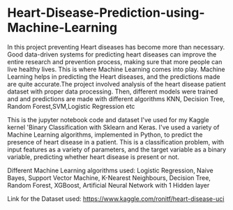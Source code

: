 # Heart-Disease-Prediction-using-Machine-Learning

In this project preventing Heart diseases has become more than necessary. Good data-driven systems for predicting heart diseases can improve the entire research and prevention process, making sure that more people can live healthy lives. This is where Machine Learning comes into play. Machine Learning helps in predicting the Heart diseases, and the predictions made are quite accurate.The project involved analysis of the heart disease patient dataset with proper data processing. Then, different models were trained and and predictions are made with different algorithms KNN, Decision Tree, Random Forest,SVM,Logistic Regression etc

This is the jupyter notebook code and dataset I've used for my Kaggle kernel 'Binary Classification with Sklearn and Keras. I've used a variety of Machine Learning algorithms, implemented in Python, to predict the presence of heart disease in a patient. This is a classification problem, with input features as a variety of parameters, and the target variable as a binary variable, predicting whether heart disease is present or not.

Different Machine Learning algorithms used: Logistic Regression, Naive Bayes, Support Vector Machine, K-Nearest Neighbours, Decision Tree, Random Forest, XGBoost, Artificial Neural Network with 1 Hidden layer

Link for the Dataset used: https://www.kaggle.com/ronitf/heart-disease-uci

